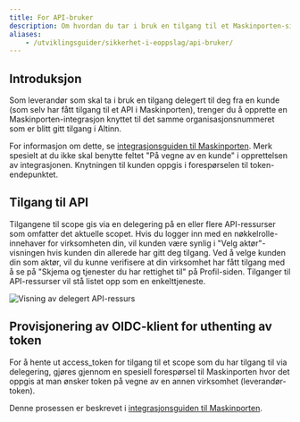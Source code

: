 ```yaml
---
title: For API-bruker
description: Om hvordan du tar i bruk en tilgang til et Maskinporten-sikret API gitt via en Altinn-delegering.
aliases:
    - /utviklingsguider/sikkerhet-i-eoppslag/api-bruker/
---
```


## Introduksjon

Som leverandør som skal ta i bruk en tilgang delegert til deg fra en kunde (som selv har fått tilgang til et API i Maskinporten),
trenger du å opprette en Maskinporten-integrasjon knyttet til det samme organisasjonsnummeret som er blitt gitt tilgang i Altinn.

For informasjon om dette, se [integrasjonsguiden til Maskinporten](https://difi.github.io/felleslosninger/maskinporten_guide_apikonsument.html#bruke-delegering-som-leverand%C3%B8r). Merk spesielt at du ikke skal benytte feltet "På vegne av en kunde" i opprettelsen av integrasjonen. Knytningen til kunden oppgis i forespørselen til token-endepunktet.

## Tilgang til API

Tilgangene til scope gis via en delegering på en eller flere API-ressurser som omfatter det aktuelle scopet.
Hvis du logger inn med en nøkkelrolle-innehaver for virksomheten din, vil kunden være synlig i "Velg aktør"-visningen hvis kunden din allerede har gitt deg tilgang.
Ved å velge kunden din som aktør, vil du kunne verifisere at din virksomhet har fått tilgang med å se på "Skjema og tjenester du har rettighet til" på Profil-siden.
Tilganger til API-ressurser vil stå listet opp som en enkelttjeneste.

![Visning av delegert API-ressurs](/docs/images/guides/eoppslag/delegate-ds-02.png "Visning av delegert API-ressurs")

## Provisjonering av OIDC-klient for uthenting av token

For å hente ut access_token for tilgang til et scope som du har tilgang til via delegering,
gjøres gjennom en spesiell forespørsel til Maskinporten hvor det oppgis at man ønsker token på vegne av en annen virksomhet (leverandør-token). 

Denne prosessen er beskrevet i [integrasjonsguiden til Maskinporten](https://difi.github.io/felleslosninger/maskinporten_guide_apikonsument.html#bruke-delegering-som-leverand%C3%B8r).
